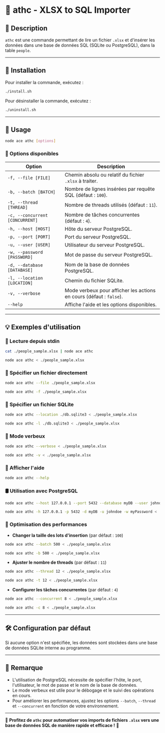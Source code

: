 # 📌 athc - XLSX to SQL Importer

## 📖 Description

`athc` est une commande permettant de lire un fichier `.xlsx` et d'insérer les données dans une base de données SQL (SQLite ou PostgreSQL), dans la table `people`.

---

## 🚀 Installation

Pour installer la commande, exécutez :

```sh
./install.sh
```

Pour désinstaller la commande, exécutez :

```sh
./uninstall.sh
```

---

## 🚀 Usage

```sh
node ace athc [options]
```

### 🔧 Options disponibles

| Option                          | Description                                                         |
| ------------------------------- | ------------------------------------------------------------------- |
| `-f, --file [FILE]`             | Chemin absolu ou relatif du fichier `.xlsx` à traiter.              |
| `-b, --batch [BATCH]`           | Nombre de lignes insérées par requête SQL (défaut : `100`).         |
| `-t, --thread [THREAD]`         | Nombre de threads utilisés (défaut : `11`).                         |
| `-c, --concurrent [CONCURRENT]` | Nombre de tâches concurrentes (défaut : `4`).                       |
| `-h, --host [HOST]`             | Hôte du serveur PostgreSQL.                                         |
| `-p, --port [PORT]`             | Port du serveur PostgreSQL.                                         |
| `-u, --user [USER]`             | Utilisateur du serveur PostgreSQL.                                  |
| `-w, --password [PASSWORD]`     | Mot de passe du serveur PostgreSQL.                                 |
| `-d, --database [DATABASE]`     | Nom de la base de données PostgreSQL.                               |
| `-l, --location [LOCATION]`     | Chemin du fichier SQLite.                                           |
| `-v, --verbose`                 | Mode verbeux pour afficher les actions en cours (défaut : `false`). |
| `--help`                        | Affiche l'aide et les options disponibles.                          |

---

## 💡 Exemples d'utilisation

### 📂 Lecture depuis stdin

```sh
cat ./people_sample.xlsx | node ace athc
```

```sh
node ace athc < ./people_sample.xlsx
```

### 📄 Spécifier un fichier directement

```sh
node ace athc --file ./people_sample.xlsx
```

```sh
node ace athc -f ./people_sample.xlsx
```

### 📍 Spécifier un fichier SQLite

```sh
node ace athc --location ./db.sqlite3 < ./people_sample.xlsx
```

```sh
node ace athc -l ./db.sqlite3 < ./people_sample.xlsx
```

### 📢 Mode verbeux

```sh
node ace athc --verbose < ./people_sample.xlsx
```

```sh
node ace athc -v < ./people_sample.xlsx
```

### 📜 Afficher l'aide

```sh
node ace athc --help
```

### 🛢️ Utilisation avec PostgreSQL

```sh
node ace athc --host 127.0.0.1 --port 5432 --database myDB --user johndoe --password myPassword < ./people_sample.xlsx
```

```sh
node ace athc -h 127.0.0.1 -p 5432 -d myDB -u johndoe -w myPassword < ./people_sample.xlsx
```

### 🚀 Optimisation des performances

- **Changer la taille des lots d'insertion** (par défaut : `100`)

```sh
node ace athc --batch 500 < ./people_sample.xlsx
```

```sh
node ace athc -b 500 < ./people_sample.xlsx
```

- **Ajuster le nombre de threads** (par défaut : `11`)

```sh
node ace athc --thread 12 < ./people_sample.xlsx
```

```sh
node ace athc -t 12 < ./people_sample.xlsx
```

- **Configurer les tâches concurrentes** (par défaut : `4`)

```sh
node ace athc --concurrent 8 < ./people_sample.xlsx
```

```sh
node ace athc -c 8 < ./people_sample.xlsx
```

---

## 🛠️ Configuration par défaut

Si aucune option n'est spécifiée, les données sont stockées dans une base de données SQLite interne au programme.

---

## 📌 Remarque

- L'utilisation de PostgreSQL nécessite de spécifier l'hôte, le port, l'utilisateur, le mot de passe et le nom de la base de données.
- Le mode verbeux est utile pour le débogage et le suivi des opérations en cours.
- Pour améliorer les performances, ajustez les options `--batch`, `--thread` et `--concurrent` en fonction de votre environnement.

---

🎯 **Profitez de `athc` pour automatiser vos imports de fichiers `.xlsx` vers une base de données SQL de manière rapide et efficace !** 🚀
